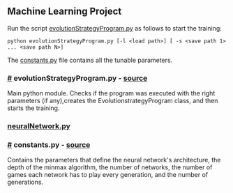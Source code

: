 ## Machine Learning Project
Run the script [evolutionStrategyProgram.py](#evolutionStrategyProgram) as follows to start the training:

    python evolutionStrategyProgram.py [-l <load path>] [ -s <save path 1> ... <save path N>]

The [constants.py](#constants) file contains all the tunable parameters.

### <a name="evolutionStrategyProgram" href="#evolutionStrategyProgram">#</a> evolutionStrategyProgram.py - [source](https://github.com/DiegoMaestro/MLProject/evolutionStrategyProgram.py)
Main python module. Checks if the program was executed with the right parameters (if any),creates the EvolutionstrategyProgram class, and then starts the training.



### [neuralNetwork.py](https://github.com/DiegoMaestro/MLProject/neuralNetwork.py)


### <a name="constants" href="#constants">#</a> constants.py - [source](https://github.com/DiegoMaestro/MLProject/constants.py)
Contains the parameters that define the neural network's architecture, the depth of the minmax algorithm, the number of networks, the number of games each network has to play every generation, and the number of generations.

